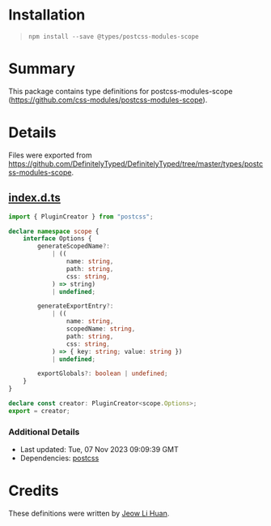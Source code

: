 # Installation
> `npm install --save @types/postcss-modules-scope`

# Summary
This package contains type definitions for postcss-modules-scope (https://github.com/css-modules/postcss-modules-scope).

# Details
Files were exported from https://github.com/DefinitelyTyped/DefinitelyTyped/tree/master/types/postcss-modules-scope.
## [index.d.ts](https://github.com/DefinitelyTyped/DefinitelyTyped/tree/master/types/postcss-modules-scope/index.d.ts)
````ts
import { PluginCreator } from "postcss";

declare namespace scope {
    interface Options {
        generateScopedName?:
            | ((
                name: string,
                path: string,
                css: string,
            ) => string)
            | undefined;

        generateExportEntry?:
            | ((
                name: string,
                scopedName: string,
                path: string,
                css: string,
            ) => { key: string; value: string })
            | undefined;

        exportGlobals?: boolean | undefined;
    }
}

declare const creator: PluginCreator<scope.Options>;
export = creator;

````

### Additional Details
 * Last updated: Tue, 07 Nov 2023 09:09:39 GMT
 * Dependencies: [postcss](https://npmjs.com/package/postcss)

# Credits
These definitions were written by [Jeow Li Huan](https://github.com/huan086).
